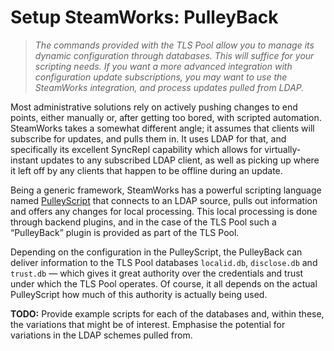 Setup SteamWorks: PulleyBack
============================

>   *The commands provided with the TLS Pool allow you to manage its dynamic
>   configuration through databases.  This will suffice for your scripting
>   needs.  If you want a more advanced integration with configuration update
>   subscriptions, you may want to use the SteamWorks integration, and process
>   updates pulled from LDAP.*

Most administrative solutions rely on actively pushing changes to end points,
either manually or, after getting too bored, with scripted automation.
SteamWorks takes a somewhat different angle; it assumes that clients will
subscribe for updates, and pulls them in.  It uses LDAP for that, and
specifically its excellent SyncRepl capability which allows for
virtually-instant updates to any subscribed LDAP client, as well as picking up
where it left off by any clients that happen to be offline during an update.

Being a generic framework, SteamWorks has a powerful scripting language named
[PulleyScript](http://steamworks.arpa2.net/spec/pulley.html) that connects to an
LDAP source, pulls out information and offers any changes for local processing.
This local processing is done through backend plugins, and in the case of the
TLS Pool such a “PulleyBack” plugin is provided as part of the TLS Pool.

Depending on the configuration in the PulleyScript, the PulleyBack can deliver
information to the TLS Pool databases `localid.db`, `disclose.db` and `trust.db`
— which gives it great authority over the credentials and trust under which the
TLS Pool operates.  Of course, it all depends on the actual PulleyScript how
much of this authority is actually being used.

**TODO:** Provide example scripts for each of the databases and, within these,
the variations that might be of interest.  Emphasise the potential for
variations in the LDAP schemes pulled from.
